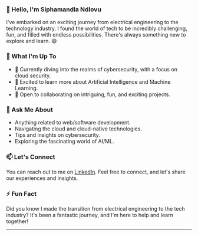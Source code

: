 
### 👋 Hello, I'm Siphamandla Ndlovu

I've embarked on an exciting journey from electrical engineering to the technology industry. I found the world of tech to be incredibly challenging, fun, and filled with endless possibilities. There's always something new to explore and learn. 😄

### 💼 What I'm Up To

- 🌱 Currently diving into the realms of cybersecurity, with a focus on cloud security.
- 🚀 Excited to learn more about Artificial Intelligence and Machine Learning.
- 👯 Open to collaborating on intriguing, fun, and exciting projects.

### 💬 Ask Me About

- Anything related to web/software development.
- Navigating the cloud and cloud-native technologies.
- Tips and insights on cybersecurity.
- Exploring the fascinating world of AI/ML.

### 📫 Let's Connect

You can reach out to me on [LinkedIn](https://www.linkedin.com/in/siphamandla-ndlovu-94440217a/). Feel free to connect, and let's share our experiences and insights.

### ⚡ Fun Fact

Did you know I made the transition from electrical engineering to the tech industry? It's been a fantastic journey, and I'm here to help and learn together!

---
